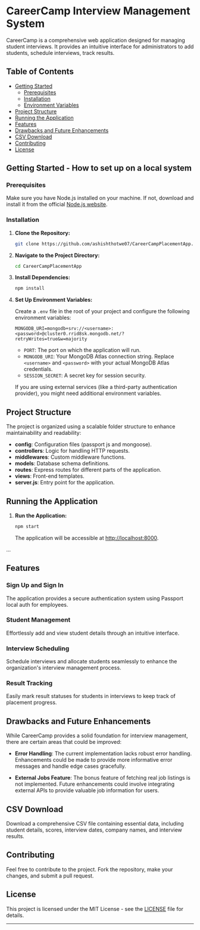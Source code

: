 
# CareerCamp Interview Management System

CareerCamp is a comprehensive web application designed for managing student interviews. It provides an intuitive interface for administrators to add students, schedule interviews, track results.

## Table of Contents

- [Getting Started](#getting-started)
  - [Prerequisites](#prerequisites)
  - [Installation](#installation)
  - [Environment Variables](#environment-variables)
- [Project Structure](#project-structure)
- [Running the Application](#running-the-application)
- [Features](#features)
- [Drawbacks and Future Enhancements](#drawbacks-and-future-enhancements)
- [CSV Download](#csv-download)
- [Contributing](#contributing)
- [License](#license)

## Getting Started - How to set up on a local system

### Prerequisites

Make sure you have Node.js installed on your machine. If not, download and install it from the official [Node.js website](https://nodejs.org/).

### Installation

1. **Clone the Repository:**

   ```bash
   git clone https://github.com/ashishthotwe07/CareerCampPlacementApp.git
   ```

2. **Navigate to the Project Directory:**

   ```bash
   cd CareerCampPlacementApp
   ```

3. **Install Dependencies:**

   ```bash
   npm install
   ```

4. **Set Up Environment Variables:**

   Create a `.env` file in the root of your project and configure the following environment variables:

   ```env
   MONGODB_URI=mongodb+srv://<username>:<password>@cluster0.rrid8sk.mongodb.net/?retryWrites=true&w=majority

   ```

   - `PORT`: The port on which the application will run.
   - `MONGODB_URI`: Your MongoDB Atlas connection string. Replace `<username>` and `<password>` with your actual MongoDB Atlas credentials.
   - `SESSION_SECRET`: A secret key for session security.

   If you are using external services (like a third-party authentication provider), you might need additional environment variables.

## Project Structure

The project is organized using a scalable folder structure to enhance maintainability and readability:

- **config**: Configuration files (passport js and mongoose).
- **controllers**: Logic for handling HTTP requests.
- **middlewares**: Custom middleware functions.
- **models**: Database schema definitions.
- **routes**: Express routes for different parts of the application.
- **views**: Front-end templates.
- **server.js**: Entry point for the application.

## Running the Application

1. **Run the Application:**

   ```bash
   npm start
   ```

   The application will be accessible at [http://localhost:8000](http://localhost:8000).

...


## Features

### Sign Up and Sign In

The application provides a secure authentication system using Passport local auth for employees.

### Student Management

Effortlessly add and view student details through an intuitive interface.

### Interview Scheduling

Schedule interviews and allocate students seamlessly to enhance the organization's interview management process.

### Result Tracking

Easily mark result statuses for students in interviews to keep track of placement progress.

## Drawbacks and Future Enhancements

While CareerCamp provides a solid foundation for interview management, there are certain areas that could be improved:

- **Error Handling**: The current implementation lacks robust error handling. Enhancements could be made to provide more informative error messages and handle edge cases gracefully.

- **External Jobs Feature**: The bonus feature of fetching real job listings is not implemented. Future enhancements could involve integrating external APIs to provide valuable job information for users.

## CSV Download

Download a comprehensive CSV file containing essential data, including student details, scores, interview dates, company names, and interview results.

## Contributing

Feel free to contribute to the project. Fork the repository, make your changes, and submit a pull request.

## License

This project is licensed under the MIT License - see the [LICENSE](LICENSE) file for details.

---
